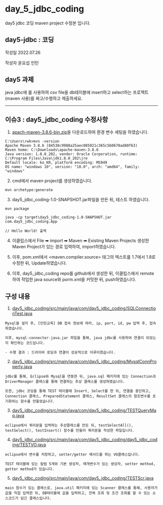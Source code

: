 # day_5_jdbc_coding
day5  jdbc 코딩 maven project 수정본 입니다.

## day5-jdbc : 코딩

작성일 2022.07.26

작성자 윤요섭 인턴

## day5 과제

 java jdbc에 를 사용하여 csv file을 db테이블에 insert하고 select하는 프로젝트 (maven 사용)를 짜고/수행하고 제출하세요. 


<hr>

## 이슈3 : day5_jdbc_coding 수정사항

1. [apach-maven-3.8.6-bin.zip](https://maven.apache.org/download.cgi)을 다운로드하여 환경 변수 세팅을 하였습니다.

```
C:\Users\rwk>mvn -version
Apache Maven 3.8.6 (84538c9988a25aec085021c365c560670ad80f63)
Maven home: C:\Downloads\apache-maven-3.8.6
Java version: 1.8.0_202, vendor: Oracle Corporation, runtime: C:\Program Files\Java\jdk1.8.0_202\jre
Default locale: ko_KR, platform encoding: MS949
OS name: "windows 10", version: "10.0", arch: "amd64", family: "windows"
```

2. cmd에서 maven project를 생성하였습니다.

```
mvn archetype:generate
```

3. day5_jdbc_coding-1.0-SNAPSHOT.jar파일을 만든 뒤, 테스트 하였습니다.

```
mvn package

java -cp target\day5_jdbc_coding-1.0-SNAPSHOT.jar com.day5_jdbc_coding.App

// Hello World! 출력
```

4. 이클립스에서 File ➡ import ➡ Maven ➡ Existing Maven Projects 생성한 Maven Project가 있는 경로 입력하여, import하였습니다.

5. 이후, pom.xml에서 &lt;maven.compiler.source&gt; 태그의 텍스트를 1.7에서 1.8로 수정한 뒤, Update하였습니다.

6. 이후, day5_jdbc_coding repo를 github에서 생성한 뒤, 이클립스에서 remote하여 작업한 java source와 porm.xml을 커밋한 뒤, push하였습니다.


## 구성 내용

1. [day5_jdbc_coding/src/main/java/com/day5_jdbc_coding/SQLConnectionTest.java](https://github.com/yunyoseob/RedWoodK/blob/master/assignment/internship/day_5_jdbc_coding/day_5_jdbc_coding-master/src/main/java/com/day5_jdbc_coding/SQLConnectionTest.java)

```
Mysql을 설치 후, [인턴교육] DB 접속 정보에 따라, ip, port, id, pw 입력 후, 접속하였습니다.

이후, mysql-connector-java.jar 파일을 통해, java jdbc를 사용하여 연결이 되었는지 확인하는 코드입니다.

- 수행 결과 : 드라이버 로딩과 연결이 성공적으로 이루어졌습니다.
```

2. [day5_jdbc_coding/src/main/java/com/day5_jdbc_coding/MysqlConnProperty.java](https://github.com/yunyoseob/RedWoodK/blob/master/assignment/internship/day_5_jdbc_coding/day_5_jdbc_coding-master/src/main/java/com/day5_jdbc_coding/MysqlConnProperty.java)

```
jdbc를 통해, Eclipse와 Mysql을 연동한 뒤, java.sql 패키지에 있는 Connection과 DriverManager 클래스를 통해 연결하는 추상 클래스를 생성하였습니다.

또한, jdbc 코딩을 통해 TEST 테이블에 Insert, Select를 한 뒤, 연결을 중단하고, Connection 클래스, PreparedStatement 클래스, ResultSet 클래스의 참조변수를 초기화하는 함수를 만들었습니다.
```

3. [day5_jdbc_coding/src/main/java/com/day5_jdbc_coding/TESTQueryMap.java](https://github.com/yunyoseob/RedWoodK/blob/master/assignment/internship/day_5_jdbc_coding/day_5_jdbc_coding-master/src/main/java/com/day5_jdbc_coding/TESTQueryMap.java)

```
eclipse에서 쿼리문을 입력하는 추상클래스를 만든 뒤, testSelectAll(), testSelect(), testInsert() 함수를 만들어 쿼리문을 작성한 파일입니다.
```

4. [day5_jdbc_coding/src/main/java/com/day5_jdbc_coding/day5_jdbc_coding/TESTVO.java](https://github.com/yunyoseob/RedWoodK/blob/master/assignment/internship/day_5_jdbc_coding/day_5_jdbc_coding-master/src/main/java/com/day5_jdbc_coding/TESTVO.java)

```
eclipse에서 변수를 저장하고, setter/getter 메서드를 하는 VO클래스입니다.

TEST 테이블에 있는 칼럼 5개와 기본 생성자, 매개변수가 있는 생성자, setter method, getter method가 있습니다.
```

5. [day5_jdbc_coding/src/main/java/com/day5_jdbc_coding/TESTScr.java](https://github.com/yunyoseob/RedWoodK/blob/master/assignment/internship/day_5_jdbc_coding/day_5_jdbc_coding-master/src/main/java/com/day5_jdbc_coding/TESTScr.java)

```
main 함수가 있는 클래스로, java.util 패키지에 있는 Scanner 클래스를 통해, 사용자가 값을 직접 입력한 뒤, DB테이블에 값을 입력하고, 전체 조회 및 조건 조회를 할 수 있는 소스코드가 담긴 클래스입니다.
```
